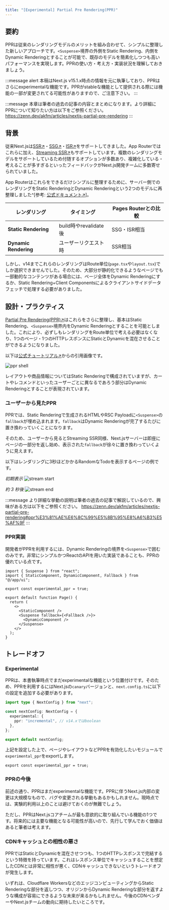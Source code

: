 ```yaml
---
title: "[Experimental] Partial Pre Rendering(PPR)"
---
```


## 要約

PPRは従来のレンダリングモデルのメリットを組み合わせて、シンプルに整理した新しいアプローチです。`<Suspense>`境界の外側をStatic Rendering、内側をDynamic Renderingとすることが可能で、既存のモデルを簡素化しつつも高いパフォーマンスを実現します。PPRの使い方・考え方・実装状況を理解しておきましょう。

:::message alert
本稿はNext.js v15.1.x時点の情報を元に執筆しており、PPRはさらにexperimentalな機能です。PPRがstableな機能として提供される際には機能の一部が変更されてる可能性がありますので、ご注意下さい。
:::

:::message
本章は筆者の過去の記事の内容とまとめになります。より詳細にPPRについて知りたい方は以下をご参照ください。
https://zenn.dev/akfm/articles/nextjs-partial-pre-rendering
:::

## 背景

従来Next.jsは[SSR↗︎](https://nextjs.org/docs/pages/building-your-application/rendering/server-side-rendering)・[SSG↗︎](https://nextjs.org/docs/pages/building-your-application/rendering/static-site-generation)・[ISR↗︎](https://nextjs.org/docs/pages/building-your-application/data-fetching/incremental-static-regeneration)をサポートしてきました。App Routerではこれらに加え、[Streaming SSR↗︎](https://nextjs.org/docs/app/getting-started/linking-and-navigating#streaming)もサポートしています。複数のレンダリングモデルをサポートしているため付随するオプションが多数あり、複雑化している・考えることが多すぎるといったフィードバックがNext.js開発チームに多数寄せられていました。

App Routerはこれらをできるだけシンプルに整理するために、サーバー側でのレンダリングをStatic RenderingとDynamic Renderingという2つのモデルに再整理しました^[参考: [公式ドキュメント↗︎](https://nextjs.org/docs/app/getting-started/linking-and-navigating#server-rendering)]。

| レンダリング          | タイミング            | Pages Routerとの比較 |
| --------------------- | --------------------- | -------------------- |
| **Static Rendering**  | build時やrevalidate後 | SSG・ISR相当         |
| **Dynamic Rendering** | ユーザーリクエスト時  | SSR相当              |

しかし、v14までこれらのレンダリングはRoute単位(`page.tsx`や`layout.tsx`)でしか選択できませんでした。そのため、大部分が静的化できるようなページでも一部動的なコンテンツがある場合には、ページ全体をDynamic Renderingにするか、Static Rendering+Client Componentsによるクライアントサイドデータフェッチで処理する必要がありました。

## 設計・プラクティス

[Partial Pre Rendering(PPR)↗︎](https://nextjs.org/docs/app/api-reference/next-config-js/partial-prerendering)はこれらをさらに整理し、基本はStatic Rendering、`<Suspense>`境界内をDynamic Renderingとすることを可能としました。これにより、必ずしもレンダリングをRoute単位で考える必要はなくなり、1つのページ・1つのHTTPレスポンスにStaticとDynamicを混在させることができるようになりました。

以下は[公式チュートリアル↗︎](https://nextjs.org/learn/dashboard-app/partial-prerendering)からの引用画像です。

![ppr shell](/images/nextjs-partial-pre-rendering/ppr-shell.png)

レイアウトや商品情報についてはStatic Renderingで構成されていますが、カートやレコメンドといったユーザーごとに異なるであろう部分はDynamic Renderingとすることが表現されています。

### ユーザーから見たPPR

PPRでは、Static Renderingで生成されるHTMLやRSC Payloadに`<Suspense>`の`fallback`が埋め込まれます。`fallback`はDynamic Renderingが完了するたびに置き換わっていくことになります。

そのため、ユーザーから見るとStreaming SSR同様、Next.jsサーバーは即座にページの一部分を返し始め、表示された`fallback`が徐々に置き換わっていくように見えます。

以下はレンダリングに3秒ほどかかるRandomなTodoを表示するページの例です。

_初期表示_
![stream start](/images/nextjs-partial-pre-rendering/ppr-stream-start.png)

_約 3 秒後_
![stream end](/images/nextjs-partial-pre-rendering/ppr-stream-end.png)

:::message
より詳細な挙動の説明は筆者の過去の記事で解説しているので、興味がある方は以下をご参照ください。
https://zenn.dev/akfm/articles/nextjs-partial-pre-rendering#ppr%E3%81%AE%E6%8C%99%E5%8B%95%E8%A6%B3%E5%AF%9F
:::

### PPR実装

開発者がPPRを利用するには、Dynamic Renderingの境界を`<Suspense>`で囲むのみです。非常にシンプルかつReactのAPIを用いた実装であることも、PPRの優れている点です。

```tsx
import { Suspense } from "react";
import { StaticComponent, DynamicComponent, Fallback } from "@/app/ui";

export const experimental_ppr = true;

export default function Page() {
  return (
    <>
      <StaticComponent />
      <Suspense fallback={<Fallback />}>
        <DynamicComponent />
      </Suspense>
    </>
  );
}
```

## トレードオフ

### Experimental

PPRは、本書執筆時点でまだexperimentalな機能という位置付けです。そのため、PPRを利用するにはNext.jsの`canary`バージョンと、`next.config.ts`に以下の設定を追加する必要があります。

```ts :next.config.ts
import type { NextConfig } from "next";

const nextConfig: NextConfig = {
  experimental: {
    ppr: "incremental", // v14.xではboolean
  },
};

export default nextConfig;
```

上記を設定した上で、ページやレイアウトなどPPRを有効化したいモジュールで`experimental_ppr`をexportします。

```tsx
export const experimental_ppr = true;
```

### PPRの今後

前述の通り、PPRはまだexperimentalな機能です。PPRに伴うNext.js内部の変更は大規模なもので、バグや変更される挙動もあるかもしれません。現時点では、実験的利用以上のことは避けておくのが無難でしょう。

ただし、PPRはNext.jsコアチームが最も意欲的に取り組んでいる機能の1つです。将来的には主要な機能となる可能性が高いので、先行して学んでおく価値はあると筆者は考えます。

### CDNキャッシュとの相性の悪さ

PPRではStaticとDynamicを混在させつつも、1つのHTTPレスポンスで完結するという特徴を持っています。これはレスポンス単位でキャッシュすることを想定したCDNとは非常に相性が悪く、CDNキャッシュできないというトレードオフが発生します。

いずれは、Cloudflare WorkersなどのエッジコンピューティングからStatic Renderingな部分を返しつつ、オリジンからDynamic Renderingな部分を返すような構成が容易にできるような未来が来るかもしれません。今後のCDNベンダーやNext.jsチームの動向に期待したいところです。
